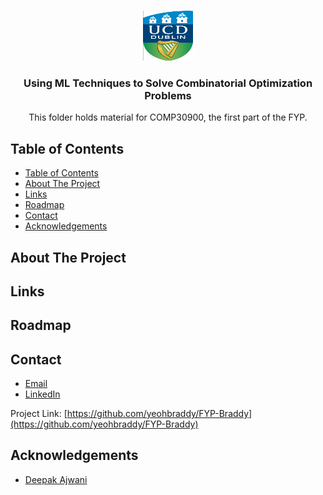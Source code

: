 <!-- PROJECT LOGO -->
<br />
<p align="center">
  <a href="https://github.com/github_username/repo_name">
    <img src="Images/UCD%20Logo.png" alt="Logo" width="80" height="80">
  </a>

  <h3 align="center">Using ML Techniques to Solve Combinatorial Optimization Problems</h3>

  <p align="center">
    This folder holds material for COMP30900, the first part of the FYP.
    <br/>
  </p>
</p>



<!-- TABLE OF CONTENTS -->
## Table of Contents

- [Table of Contents](#table-of-contents)
- [About The Project](#about-the-project)
- [Links](#links)
- [Roadmap](#roadmap)
- [Contact](#contact)
- [Acknowledgements](#acknowledgements)



<!-- ABOUT THE PROJECT -->
## About The Project

<!-- [![Product Name Screen Shot][product-screenshot]](https://example.com) -->

<!-- Links -->
## Links

<!-- ROADMAP -->
## Roadmap


<!-- CONTACT -->
## Contact

* [Email](mailto:braddy.yeoh@ucdconnect.ie)
* [LinkedIn](https://www.linkedin.com/in/braddy-yeoh-945937152/)

Project Link: [https://github.com/yeohbraddy/FYP-Braddy](https://github.com/yeohbraddy/FYP-Braddy)



<!-- ACKNOWLEDGEMENTS -->
## Acknowledgements

* [Deepak Ajwani](https://www.linkedin.com/in/deepak-ajwani-2515832/)





<!-- MARKDOWN LINKS & IMAGES -->
<!-- https://www.markdownguide.org/basic-syntax/#reference-style-links -->
[contributors-shield]: https://img.shields.io/github/contributors/github_username/repo.svg?style=flat-square
[contributors-url]: https://github.com/github_username/repo/graphs/contributors
[forks-shield]: https://img.shields.io/github/forks/github_username/repo.svg?style=flat-square
[forks-url]: https://github.com/github_username/repo/network/members
[stars-shield]: https://img.shields.io/github/stars/github_username/repo.svg?style=flat-square
[stars-url]: https://github.com/github_username/repo/stargazers
[issues-shield]: https://img.shields.io/github/issues/github_username/repo.svg?style=flat-square
[issues-url]: https://github.com/github_username/repo/issues
[license-shield]: https://img.shields.io/github/license/github_username/repo.svg?style=flat-square
[license-url]: https://github.com/github_username/repo/blob/master/LICENSE.txt
[linkedin-shield]: https://img.shields.io/badge/-LinkedIn-black.svg?style=flat-square&logo=linkedin&colorB=555
[linkedin-url]: https://linkedin.com/in/github_username
[product-screenshot]: images/screenshot.png